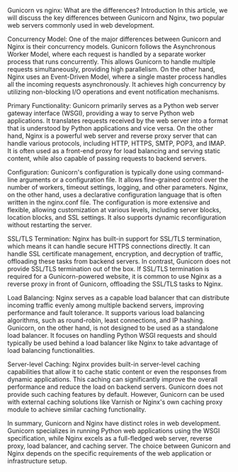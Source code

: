 Gunicorn vs nginx: What are the differences?
Introduction
In this article, we will discuss the key differences between Gunicorn and Nginx, two popular web servers commonly used in web development.

Concurrency Model: One of the major differences between Gunicorn and Nginx is their concurrency models. Gunicorn follows the Asynchronous Worker Model, where each request is handled by a separate worker process that runs concurrently. This allows Gunicorn to handle multiple requests simultaneously, providing high parallelism. On the other hand, Nginx uses an Event-Driven Model, where a single master process handles all the incoming requests asynchronously. It achieves high concurrency by utilizing non-blocking I/O operations and event notification mechanisms.

Primary Functionality: Gunicorn primarily serves as a Python web server gateway interface (WSGI), providing a way to serve Python web applications. It translates requests received by the web server into a format that is understood by Python applications and vice versa. On the other hand, Nginx is a powerful web server and reverse proxy server that can handle various protocols, including HTTP, HTTPS, SMTP, POP3, and IMAP. It is often used as a front-end proxy for load balancing and serving static content, while also capable of passing requests to backend servers.

Configuration: Gunicorn's configuration is typically done using command-line arguments or a configuration file. It allows fine-grained control over the number of workers, timeout settings, logging, and other parameters. Nginx, on the other hand, uses a declarative configuration language that is often written in the nginx.conf file. The configuration is more extensive and flexible, allowing customization at various levels, including server blocks, location blocks, and SSL settings. It also supports dynamic reconfiguration without restarting the server.

SSL/TLS Termination: Nginx has built-in support for SSL/TLS termination, which means it can handle secure HTTPS connections directly. It can handle SSL certificate management, encryption, and decryption of traffic, offloading these tasks from backend servers. In contrast, Gunicorn does not provide SSL/TLS termination out of the box. If SSL/TLS termination is required for a Gunicorn-powered website, it is common to use Nginx as a reverse proxy in front of Gunicorn, offloading the SSL/TLS tasks to Nginx.

Load Balancing: Nginx serves as a capable load balancer that can distribute incoming traffic evenly among multiple backend servers, improving performance and fault tolerance. It supports various load balancing algorithms, such as round-robin, least connections, and IP hashing. Gunicorn, on the other hand, is not designed to be used as a standalone load balancer. It focuses on handling Python WSGI requests and should typically be used behind a load balancer like Nginx to take advantage of load balancing functionalities.

Server-level Caching: Nginx provides built-in server-level caching capabilities that allow it to cache static content or even the responses from dynamic applications. This caching can significantly improve the overall performance and reduce the load on backend servers. Gunicorn does not provide such caching features by default. However, Gunicorn can be used with external caching solutions like Varnish or Nginx's own caching proxy module to achieve similar caching functionality.

In summary, Gunicorn and Nginx have distinct roles in web development. Gunicorn specializes in running Python web applications using the WSGI specification, while Nginx excels as a full-fledged web server, reverse proxy, load balancer, and caching server. The choice between Gunicorn and Nginx depends on the specific requirements of the web application or infrastructure setup.